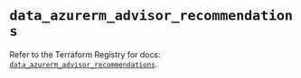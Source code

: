 # `data_azurerm_advisor_recommendations`

Refer to the Terraform Registry for docs: [`data_azurerm_advisor_recommendations`](https://registry.terraform.io/providers/hashicorp/azurerm/3.110.0/docs/data-sources/advisor_recommendations).
